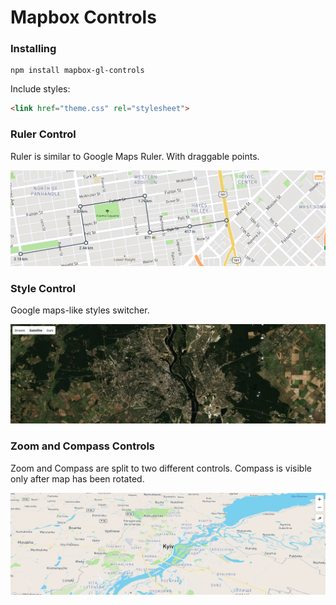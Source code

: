 # Mapbox Controls

### Installing

```
npm install mapbox-gl-controls
```

Include styles:

```html
<link href="theme.css" rel="stylesheet">
```

### Ruler Control

Ruler is similar to Google Maps Ruler. With draggable points.

![Ruler](./docs/ruler.png)

### Style Control

Google maps-like styles switcher.

![Styles](./docs/styles.png)

### Zoom and Compass Controls

Zoom and Compass are split to two different controls. Compass is visible only after map has been rotated.

![Compass](./docs/compass.png)
